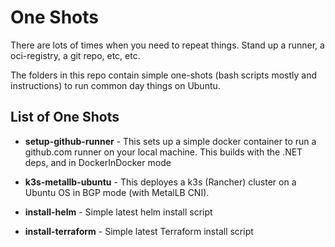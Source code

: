 # One Shots

There are lots of times when you need to repeat things. Stand up a runner, a oci-registry, a git repo, etc, etc.

The folders in this repo contain simple one-shots (bash scripts mostly and instructions) to run common day things on Ubuntu.


## List of One Shots

- **setup-github-runner**  - This sets up a simple docker container to run a github.com runner on  your local machine. This builds with the .NET deps, and in DockerInDocker mode

- **k3s-metallb-ubuntu** - This deployes a k3s (Rancher) cluster on a Ubuntu OS in BGP mode (with MetalLB CNI).

- **install-helm** - Simple latest helm install script 

- **install-terraform** - Simple latest Terraform install script



